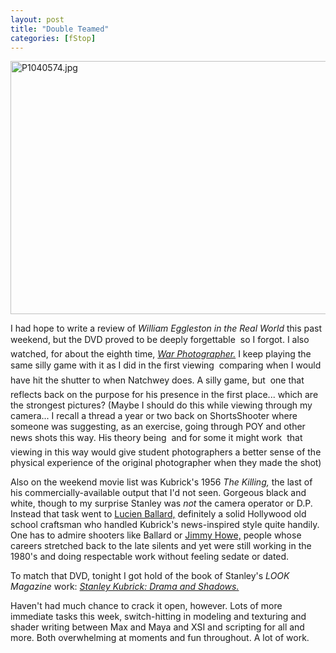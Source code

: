 ```yaml
---
layout: post
title: "Double Teamed"
categories: [fStop]
---
```

<img alt="P1040574.jpg" src="http://www.botzilla.com/blog/pix2006/P1040574.jpg" width="807" height="405" border="0" />

I had hope to write a review of <cite>William Eggleston in the Real World</cite> this past weekend, but the DVD proved to be deeply forgettable &#151; so I forgot. I also watched, for about the eighth time, <a href="http://www.photoeye.com/templates/mShowDetailsbycat.cfm?Catalog=FT023"><cite>War Photographer.</cite></a> I keep playing the same silly game with it as I did in the first viewing &#151; comparing when I would have hit the shutter to when Natchwey does. A silly game, but &#151; one that reflects back on the purpose for his presence in the first place... which are the strongest pictures? (Maybe I should do this while viewing through my camera... I recall a thread a year or two back on ShortsShooter where someone was suggesting, as an exercise, going through POY and other news shots this way. His theory being &#151; and for some it might work &#151; that viewing in this way would give student photographers a better sense of the physical experience of the original photographer when they made the shot)

Also on the weekend movie list was Kubrick's 1956 <cite>The Killing,</cite> the last of his commercially-available output that I'd not seen. Gorgeous black and white, though to my surprise Stanley was <i>not</i> the camera operator or D.P. Instead that task went to <a href="http://www.imdb.com/name/nm0005644/bio">Lucien Ballard,</a> definitely a solid Hollywood old school craftsman who handled Kubrick's news-inspired style quite handily. One has to admire shooters like Ballard or <a href="http://www.imdb.com/name/nm0002146/bio">Jimmy Howe,</a> people whose careers stretched back to the late silents and yet were still working in the 1980's and doing respectable work without feeling sedate or dated.

To match that DVD, tonight I got hold of the book of Stanley's <cite>LOOK Magazine</cite> work: <a href="http://www.photoeye.com/templates/mShowDetailsbycat.cfm?Catalog=PI151"><cite>Stanley Kubrick: Drama and Shadows.</cite></a>

Haven't had much chance to crack it open, however. Lots of more immediate tasks this week, switch-hitting in modeling and texturing and shader writing between Max and Maya and XSI and scripting for all and more. Both overwhelming at moments and fun throughout. A lot of work.


